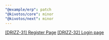 ```yaml
---
"@example/erp": patch
"@kivotos/core": minor
"@kivotos/next": minor
---
```


[[DRIZZ-31] Register Page](https://app.plane.so/softnetics/browse/DRIZZ-31/)
[[DRIZZ-32] Login page](https://app.plane.so/softnetics/browse/DRIZZ-32/)
